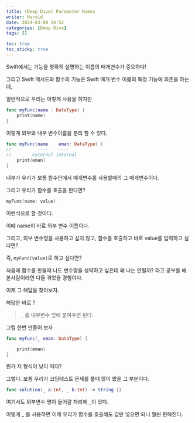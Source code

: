 ```yaml
---
title: (Deep Dive) Parameter Names
writer: Harold
date: 2024-03-08 14:52
categories: [Deep Dive]
tags: []

toc: true
toc_sticky: true
---
```


Swift에서는 기능을 명확히 설명하는 이름의 매개변수가 중요하다!

그리고 Swift 메서드와 함수의 기능은 Swift 매개 변수 이름의 특정 기능에 의존을 하는데,

일반적으로 우리는 이렇게 사용을 하지만

```swift
func myFunc(name : DataType) {
    print(name)
}
```

이렇게 외부와 내부 변수이름을 분리 할 수 있다.

```swift
func myFunc(name    eman: DataType) {
//          ----    ----    
//        external internal
    print(eman)
}
```

내부가 우리가 보통 함수안에서 매개변수를 사용할때의 그 매개변수이다.

그리고 우리가 함수를 호출을 한다면?

```swift
myFunc(name: value)
```

이런식으로 할 것이다.

이때 name이 바로 외부 변수 이름이다.

그리고, 외부 변수명을 사용하고 싶지 않고, 함수를 호출하고 바로 value를 입력하고 싶다면?

즉, `myFunc(value)`로 하고 싶다면?

처음에 함수를 만들때 나도 변수명을 생략하고 싶은데 왜 나는 안될까? 라고 공부를 해본사람이라면 다들 겪었을 경험이다. 

이제 그 해답을 찾아보자.

해답은 바로 ? 

>`_` 를 내부변수 앞에 붙여주면 된다.


그럼 한번 만들어 보자

```swift
func myFunc(_ eman: DataType) {

    print(eman)
}
```

뭔가 저 형식이 낯이 익다?

그렇다. 보통 우리가 코딩테스트 문제를 풀때 많이 봤을 그 부분이다.

```swift
func solution(_ a:Int, _ b:Int) -> String {}
```

여기서도 외부변수 명이 들어갈 자리에 `_`이 있다. 

이렇게 _ 를 사용하면 이제 우리가 함수를 호출해도 값만 넣으면 되니 훨씬 편해진다.